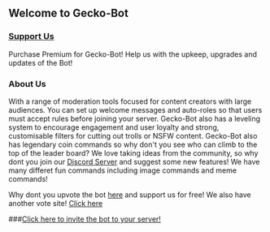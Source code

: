 ## Welcome to Gecko-Bot

### [Support Us](https://patreon.com/GeckoBot)
Purchase Premium for Gecko-Bot! Help us with the upkeep, upgrades and updates of the Bot!

### About Us
With a range of moderation tools focused for content creators with large audiences. You can set up welcome messages and auto-roles so that users must accept rules before joining your server.
Gecko-Bot also has a leveling system to encourage engagement and user loyalty and strong, customisable filters for cutting out trolls or NSFW content. Gecko-Bot also has legendary coin commands so why don't you see who can climb to the top of the leader board?
We love taking ideas from the community, so why dont you join our [Discord Server](https://discord.gg/KXP7yHu) and suggest some new features!
We have many differet fun commands including image commands and meme commands!

Why dont you upvote the bot [here](https://top.gg/bot/751800984187043880) and support us for free!
We also have another vote site! [Click here](https://discordbotlist.com/bots/gecko-bot)

###[Click here to invite the bot to your server!](https://discord.com/oauth2/authorize?client_id=751800984187043880&scope=bot&permissions=2146958847)

